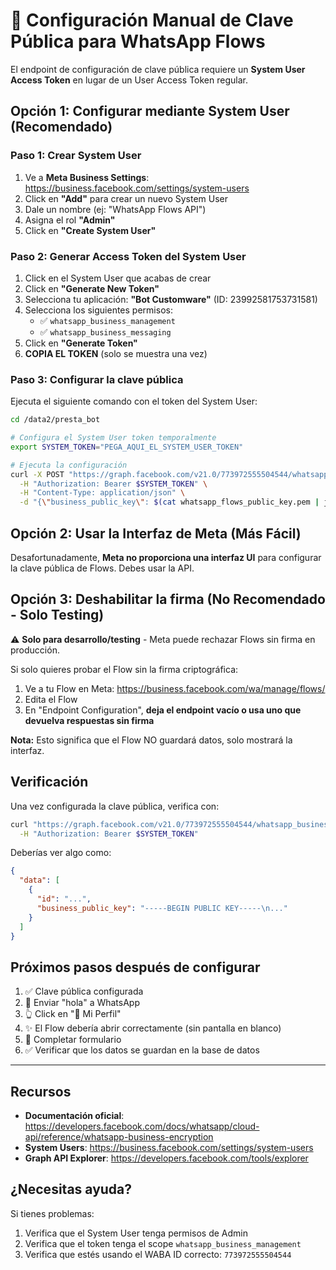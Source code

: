 # 🔐 Configuración Manual de Clave Pública para WhatsApp Flows

El endpoint de configuración de clave pública requiere un **System User Access Token** en lugar de un User Access Token regular.

## Opción 1: Configurar mediante System User (Recomendado)

### Paso 1: Crear System User

1. Ve a **Meta Business Settings**: https://business.facebook.com/settings/system-users
2. Click en **"Add"** para crear un nuevo System User
3. Dale un nombre (ej: "WhatsApp Flows API")
4. Asigna el rol **"Admin"**
5. Click en **"Create System User"**

### Paso 2: Generar Access Token del System User

1. Click en el System User que acabas de crear
2. Click en **"Generate New Token"**
3. Selecciona tu aplicación: **"Bot Customware"** (ID: 23992581753731581)
4. Selecciona los siguientes permisos:
   - ✅ `whatsapp_business_management`
   - ✅ `whatsapp_business_messaging`
5. Click en **"Generate Token"**
6. **COPIA EL TOKEN** (solo se muestra una vez)

### Paso 3: Configurar la clave pública

Ejecuta el siguiente comando con el token del System User:

```bash
cd /data2/presta_bot

# Configura el System User token temporalmente
export SYSTEM_TOKEN="PEGA_AQUI_EL_SYSTEM_USER_TOKEN"

# Ejecuta la configuración
curl -X POST "https://graph.facebook.com/v21.0/773972555504544/whatsapp_business_encryption" \
  -H "Authorization: Bearer $SYSTEM_TOKEN" \
  -H "Content-Type: application/json" \
  -d "{\"business_public_key\": $(cat whatsapp_flows_public_key.pem | jq -Rs .)}"
```

## Opción 2: Usar la Interfaz de Meta (Más Fácil)

Desafortunadamente, **Meta no proporciona una interfaz UI** para configurar la clave pública de Flows. Debes usar la API.

## Opción 3: Deshabilitar la firma (No Recomendado - Solo Testing)

⚠️ **Solo para desarrollo/testing** - Meta puede rechazar Flows sin firma en producción.

Si solo quieres probar el Flow sin la firma criptográfica:

1. Ve a tu Flow en Meta: https://business.facebook.com/wa/manage/flows/
2. Edita el Flow
3. En "Endpoint Configuration", **deja el endpoint vacío o usa uno que devuelva respuestas sin firma**

**Nota:** Esto significa que el Flow NO guardará datos, solo mostrará la interfaz.

## Verificación

Una vez configurada la clave pública, verifica con:

```bash
curl "https://graph.facebook.com/v21.0/773972555504544/whatsapp_business_encryption" \
  -H "Authorization: Bearer $SYSTEM_TOKEN"
```

Deberías ver algo como:

```json
{
  "data": [
    {
      "id": "...",
      "business_public_key": "-----BEGIN PUBLIC KEY-----\n..."
    }
  ]
}
```

## Próximos pasos después de configurar

1. ✅ Clave pública configurada
2. 📱 Enviar "hola" a WhatsApp
3. 👆 Click en "👤 Mi Perfil"
4. ✨ El Flow debería abrir correctamente (sin pantalla en blanco)
5. 📝 Completar formulario
6. ✅ Verificar que los datos se guardan en la base de datos

---

## Recursos

- **Documentación oficial**: https://developers.facebook.com/docs/whatsapp/cloud-api/reference/whatsapp-business-encryption
- **System Users**: https://business.facebook.com/settings/system-users
- **Graph API Explorer**: https://developers.facebook.com/tools/explorer

## ¿Necesitas ayuda?

Si tienes problemas:
1. Verifica que el System User tenga permisos de Admin
2. Verifica que el token tenga el scope `whatsapp_business_management`
3. Verifica que estés usando el WABA ID correcto: `773972555504544`
